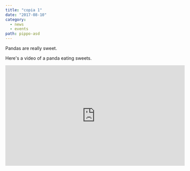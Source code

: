 ```yaml
---
title: "copia 1"
date: "2017-08-10"
category:
  - news
  - events
path: pippo-asd
---
```


Pandas are really sweet.

Here's a video of a panda eating sweets.

<iframe width="560" height="315" src="https://www.youtube.com/embed/4n0xNbfJLR8" frameborder="0" allowfullscreen></iframe>